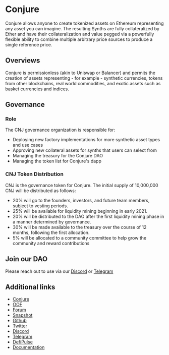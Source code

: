 # Conjure

Conjure allows anyone to create tokenized assets on Ethereum representing any asset you can imagine. The resulting Synths are fully collateralized by Ether and have their collateralization and value pegged via a powerfully flexible ability to combine multiple arbitrary price sources to produce a single reference price.

## Overviews

Conjure is permissionless (akin to Uniswap or Balancer) and permits the creation of assets representing - for example - synthetic currencies, tokens from other blockchains, real world commodities, and exotic assets such as basket currencies and indices.

## Governance

### Role

The CNJ governance organization is responsible for:

* Deploying new factory implementations for more synthetic asset types and use cases
* Approving new collateral assets for synths that users can select from
* Managing the treasury for the Conjure DAO
* Managing the token list for Conjure's dapp

### CNJ Token Distribution

CNJ is the governance token for Conjure. The initial supply of 10,000,000 CNJ will be distributed as follows:

* 20% will go to the founders, investors, and future team members, subject to vesting periods.
* 25% will be available for liquidity mining beginning in early 2021.
* 20% will be distributed to the DAO after the first liquidity mining phase in a manner determined by governance.
* 30% will be made available to the treasury over the course of 12 months, following the first allocation.
* 5% will be allocated to a community committee to help grow the community and reward contributions 

## Join our DAO

Please reach out to use via our [Discord](https://discord.com/invite/qeYPBYH5qB) or [Telegram](https://t.me/ConjureFinanceDiscussion)

## Additional links

* [Conjure](https://conjure.finance/main/home)
* [OOF](https://docs.oof.conjure.finance/)
* [Forum](https://forum.conjure.finance/)
* [Snapshot](https://snapshot.org/#/conjure.eth)
* [Github](https://github.com/ConjureFi)
* [Twitter](https://twitter.com/ConjureFi)
* [Discord](https://discord.com/invite/qeYPBYH5qB)
* [Telegram](https://t.me/ConjureFinanceDiscussion)
* [DefiPulse](https://www.defipulse.com/)
* [Documentation](https://docs.conjure.finance/)
